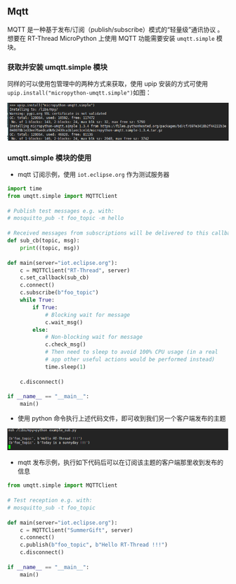 ## Mqtt

MQTT 是一种基于发布/订阅（publish/subscribe）模式的“轻量级”通讯协议 。想要在 RT-Thread MicroPython 上使用 MQTT 功能需要安装 `umqtt.simple` 模块。

### 获取并安装 umqtt.simple 模块
同样的可以使用包管理中的两种方式来获取，使用 upip 安装的方式可使用  `upip.install("micropython-umqtt.simple")`如图：

![1525690229174](../figures/install_umqtt_simple.png)

### umqtt.simple 模块的使用

- mqtt 订阅示例，使用 `iot.eclipse.org` 作为测试服务器
```python
import time
from umqtt.simple import MQTTClient

# Publish test messages e.g. with:
# mosquitto_pub -t foo_topic -m hello

# Received messages from subscriptions will be delivered to this callback
def sub_cb(topic, msg):
    print((topic, msg))

def main(server="iot.eclipse.org"):
    c = MQTTClient("RT-Thread", server)
    c.set_callback(sub_cb)
    c.connect()
    c.subscribe(b"foo_topic")
    while True:
        if True:
            # Blocking wait for message
            c.wait_msg()
        else:
            # Non-blocking wait for message
            c.check_msg()
            # Then need to sleep to avoid 100% CPU usage (in a real
            # app other useful actions would be performed instead)
            time.sleep(1)

    c.disconnect()

if __name__ == "__main__":
    main()
```

- 使用 python 命令执行上述代码文件，即可收到我们另一个客户端发布的主题

![1525665942426](../figures/sub_topic.png)

- mqtt 发布示例，执行如下代码后可以在订阅该主题的客户端那里收到发布的信息
```python
from umqtt.simple import MQTTClient

# Test reception e.g. with:
# mosquitto_sub -t foo_topic

def main(server="iot.eclipse.org"):
    c = MQTTClient("SummerGift", server)
    c.connect()
    c.publish(b"foo_topic", b"Hello RT-Thread !!!")
    c.disconnect()

if __name__ == "__main__":
    main()

```
